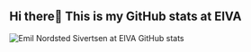 ## Hi there👋 This is my GitHub stats at EIVA


![Emil Nordsted Sivertsen at EIVA GitHub stats](https://github-readme-stats.vercel.app/api?username=ensEIVA&show_icons=true&theme=transparent)


<!--
**ensEIVA/ensEIVA** is a ✨ _special_ ✨ repository because its `README.md` (this file) appears on your GitHub profile.

Here are some ideas to get you started:

- 🔭 I’m currently working on ...
- 🌱 I’m currently learning ...
- 👯 I’m looking to collaborate on ...
- 🤔 I’m looking for help with ...
- 💬 Ask me about ...
- 📫 How to reach me: ...
- 😄 Pronouns: ...
- ⚡ Fun fact: ...
-->
